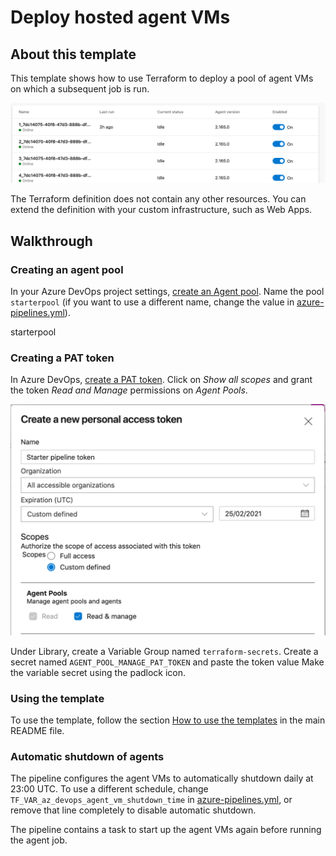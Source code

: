 # Deploy hosted agent VMs

## About this template

This template shows how to use Terraform to deploy a pool of agent VMs on which a subsequent job is run.

![agent pool](/docs/images/terraform_starter/301-agent-pool.png)

The Terraform definition does not contain any other resources.
You can extend the definition with your custom infrastructure, such as Web Apps.

## Walkthrough

### Creating an agent pool

In your Azure DevOps project settings, [create an Agent pool](https://docs.microsoft.com/en-us/azure/devops/pipelines/agents/pools-queues).
Name the pool `starterpool` (if you want to use a different name, change the value in [azure-pipelines.yml](azure-pipelines.yml)).

starterpool

### Creating a PAT token

In Azure DevOps, [create a PAT token](https://docs.microsoft.com/en-us/azure/devops/organizations/accounts/use-personal-access-tokens-to-authenticate?view=azure-devops&tabs=preview-page).
Click on *Show all scopes* and grant the token *Read and Manage* permissions on *Agent Pools*.

![PAT token](/docs/images/terraform_starter/301-pat-token.png)

Under Library, create a Variable Group named `terraform-secrets`. Create a secret
named `AGENT_POOL_MANAGE_PAT_TOKEN` and paste the token value
Make the variable secret using the padlock icon.

### Using the template

To use the template, follow the section
[How to use the templates](/README.md#how-to-use-the-templates)
in the main README file.

### Automatic shutdown of agents

The pipeline configures the agent VMs to automatically shutdown daily at 23:00 UTC.
To use a different schedule, change `TF_VAR_az_devops_agent_vm_shutdown_time`
in [azure-pipelines.yml](azure-pipelines.yml),
or remove that line completely to disable automatic shutdown.

The pipeline contains a task to start up the agent VMs again before running the agent job.
